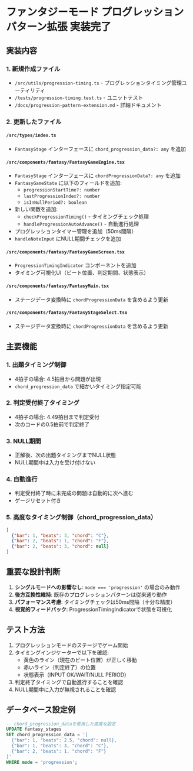 # ファンタジーモード プログレッションパターン拡張 実装完了

## 実装内容

### 1. 新規作成ファイル
- `/src/utils/progression-timing.ts` - プログレッションタイミング管理ユーティリティ
- `/tests/progression-timing.test.ts` - ユニットテスト
- `/docs/progression-pattern-extension.md` - 詳細ドキュメント

### 2. 更新したファイル

#### `/src/types/index.ts`
- `FantasyStage` インターフェースに `chord_progression_data?: any` を追加

#### `/src/components/fantasy/FantasyGameEngine.tsx`
- `FantasyStage` インターフェースに `chordProgressionData?: any` を追加
- `FantasyGameState` に以下のフィールドを追加:
  - `progressionStartTime?: number`
  - `lastProgressionIndex?: number`
  - `isInNullPeriod?: boolean`
- 新しい関数を追加:
  - `checkProgressionTiming()` - タイミングチェック処理
  - `handleProgressionAutoAdvance()` - 自動進行処理
- プログレッションタイマー管理を追加（50ms間隔）
- `handleNoteInput` にNULL期間チェックを追加

#### `/src/components/fantasy/FantasyGameScreen.tsx`
- `ProgressionTimingIndicator` コンポーネントを追加
- タイミング可視化UI（ビート位置、判定期間、状態表示）

#### `/src/components/fantasy/FantasyMain.tsx`
- ステージデータ変換時に `chordProgressionData` を含めるよう更新

#### `/src/components/fantasy/FantasyStageSelect.tsx`
- ステージデータ変換時に `chordProgressionData` を含めるよう更新

## 主要機能

### 1. 出題タイミング制御
- 4拍子の場合: 4.5拍目から問題が出現
- `chord_progression_data` で細かいタイミング指定可能

### 2. 判定受付終了タイミング
- 4拍子の場合: 4.49拍目まで判定受付
- 次のコードの0.5拍前で判定終了

### 3. NULL期間
- 正解後、次の出題タイミングまでNULL状態
- NULL期間中は入力を受け付けない

### 4. 自動進行
- 判定受付終了時に未完成の問題は自動的に次へ進む
- ゲージリセット付き

### 5. 高度なタイミング制御（chord_progression_data）
```json
[
  {"bar": 1, "beats": 3, "chord": "C"},
  {"bar": 2, "beats": 1, "chord": "F"},
  {"bar": 2, "beats": 3, "chord": null}
]
```

## 重要な設計判断

1. **シングルモードへの影響なし**: `mode === 'progression'` の場合のみ動作
2. **後方互換性維持**: 既存のプログレッションパターンは従来通り動作
3. **パフォーマンス考慮**: タイミングチェックは50ms間隔（十分な精度）
4. **視覚的フィードバック**: ProgressionTimingIndicatorで状態を可視化

## テスト方法

1. プログレッションモードのステージでゲーム開始
2. タイミングインジケーターで以下を確認:
   - 黄色のライン（現在のビート位置）が正しく移動
   - 赤いライン（判定終了）の位置
   - 状態表示（INPUT OK/WAIT/NULL PERIOD）
3. 判定終了タイミングで自動進行することを確認
4. NULL期間中に入力が無視されることを確認

## データベース設定例

```sql
-- chord_progression_dataを使用した高度な設定
UPDATE fantasy_stages 
SET chord_progression_data = '[
  {"bar": 1, "beats": 2.5, "chord": null},
  {"bar": 1, "beats": 3, "chord": "C"},
  {"bar": 2, "beats": 1, "chord": "F"}
]'
WHERE mode = 'progression';
```